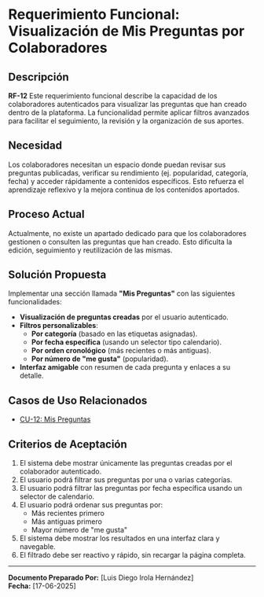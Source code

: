 # Requerimiento Funcional: Visualización de Mis Preguntas por Colaboradores

## Descripción

**RF-12** Este requerimiento funcional describe la capacidad de los colaboradores autenticados para visualizar las preguntas que han creado dentro de la plataforma. La funcionalidad permite aplicar filtros avanzados para facilitar el seguimiento, la revisión y la organización de sus aportes.

## Necesidad

Los colaboradores necesitan un espacio donde puedan revisar sus preguntas publicadas, verificar su rendimiento (ej. popularidad, categoría, fecha) y acceder rápidamente a contenidos específicos. Esto refuerza el aprendizaje reflexivo y la mejora continua de los contenidos aportados.

## Proceso Actual

Actualmente, no existe un apartado dedicado para que los colaboradores gestionen o consulten las preguntas que han creado. Esto dificulta la edición, seguimiento y reutilización de las mismas.

## Solución Propuesta

Implementar una sección llamada **"Mis Preguntas"** con las siguientes funcionalidades:

- **Visualización de preguntas creadas** por el usuario autenticado.
- **Filtros personalizables**:
  - **Por categoría** (basado en las etiquetas asignadas).
  - **Por fecha específica** (usando un selector tipo calendario).
  - **Por orden cronológico** (más recientes o más antiguas).
  - **Por número de "me gusta"** (popularidad).
- **Interfaz amigable** con resumen de cada pregunta y enlaces a su detalle.

## Casos de Uso Relacionados

- [CU-12: Mis Preguntas](../../casos-de-uso/CU-12-Mis-Preguntas.md)

## Criterios de Aceptación

1. El sistema debe mostrar únicamente las preguntas creadas por el colaborador autenticado.
2. El usuario podrá filtrar sus preguntas por una o varias categorías.
3. El usuario podrá filtrar las preguntas por fecha específica usando un selector de calendario.
4. El usuario podrá ordenar sus preguntas por:
   - Más recientes primero
   - Más antiguas primero
   - Mayor número de "me gusta"
5. El sistema debe mostrar los resultados en una interfaz clara y navegable.
6. El filtrado debe ser reactivo y rápido, sin recargar la página completa.

---

**Documento Preparado Por:** [Luis Diego Irola Hernández]  
**Fecha:** [17-06-2025]
